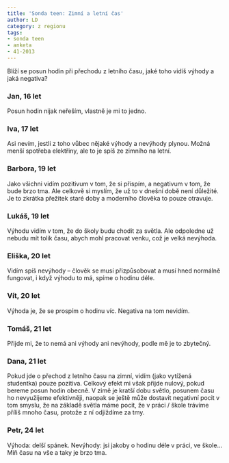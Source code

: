 ```yaml
---
title: 'Sonda teen: Zimní a letní čas'
author: LD
category: z regionu
tags:
- sonda teen
- anketa
- 41-2013
---
```


Blíží se posun hodin při přechodu z letního času, jaké toho vidíš výhody a jaká negativa?

### Jan, 16 let 
Posun hodin nijak neřeším, vlastně je mi to jedno.

### Iva, 17 let 
Asi nevím, jestli z toho vůbec nějaké výhody a nevýhody plynou. Možná menší spotřeba elektřiny, ale to je spíš ze zimního na letní.

### Barbora, 19 let 
Jako všichni vidím pozitivum v tom, že si přispím, a negativum v tom, že bude brzo tma. Ale celkově si myslím, že už to v dnešní době není důležité. Je to zkrátka přežitek staré doby a moderního člověka to pouze otravuje.

### Lukáš, 19 let 
Výhodu vidím v tom, že do školy budu chodit za světla. Ale odpoledne už nebudu mít tolik času, abych mohl pracovat venku, což je velká nevýhoda.

### Eliška, 20 let
Vidím spíš nevýhody – člověk se musí přizpůsobovat a musí hned normálně fungovat, i když výhodu to má, spíme o hodinu déle.

### Vít, 20 let
Výhoda je, že se prospím o hodinu víc. Negativa na tom nevidím. 

### Tomáš, 21 let 
Přijde mi, že to nemá ani výhody ani nevýhody, podle mě je to zbytečný.

### Dana, 21 let
Pokud jde o přechod z letního času na zimní, vidím (jako vytížená studentka) pouze pozitiva. Celkový efekt mi však přijde nulový, pokud bereme posun hodin obecně. V zimě je kratší dobu světlo, posunem času ho nevyužijeme efektivněji, naopak se ještě může dostavit negativní pocit v tom smyslu, že na základě světla máme pocit, že v práci / škole trávíme příliš mnoho času, protože z ní odjíždíme za tmy.

### Petr, 24 let 
Výhoda: delší spánek. Nevýhody: jsi jakoby o hodinu déle v práci, ve škole… Míň času na vše a taky je brzo tma.